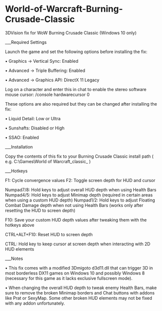 # World-of-Warcraft-Burning-Crusade-Classic
3DVision fix for WoW Burning Crusade Classic (Windows 10 only)

___Required Settings

Launch the game and set the following options before installing the fix:

• Graphics -> Vertical Sync: Enabled

• Advanced -> Triple Buffering: Enabled

• Advanced -> Graphics API: DirectX 11 Legacy

Log on a character and enter this in chat to enable the stereo software mouse cursor:
/console hardwarecursor 0

These options are also required but they can be changed after installing the fix:

• Liquid Detail: Low or Ultra

• Sunshafts: Disabled or High

• SSAO: Enabled



___Installation

Copy the contents of this fix to your Burning Crusade Classic install path ( e.g. C:\Games\World of Warcraft\_classic_ )



___Hotkeys

F1: Cycle convergence values
F2: Toggle screen depth for HUD and cursor

Numpad7/8: Hold keys to adjust overall HUD depth when using Health Bars
Numpad4/5: Hold keys to adjust Minimap depth (required in certain areas when using a custom HUD depth)
Numpad1/2: Hold keys to adjust Floating Combat Damage depth when not using Health Bars (works only after resetting the HUD to screen depth)

F10: Save your custom HUD depth values after tweaking them with the hotkeys above

CTRL+ALT+F10: Reset HUD to screen depth

CTRL: Hold key to keep cursor at screen depth when interacting with 2D HUD elements



___Notes

• This fix comes with a modified 3Dmigoto d3d11.dll that can trigger 3D in most borderless DX11 games on Windows 10 and possibly Windows 8 (necessary for this game as it lacks exclusive fullscreen mode).

• When changing the overall HUD depth to tweak enemy Health Bars, make sure to remove the broken Minimap borders and Chat buttons with addons like Prat or SexyMap. Some other broken HUD elements may not be fixed with any addon unfortunately.
